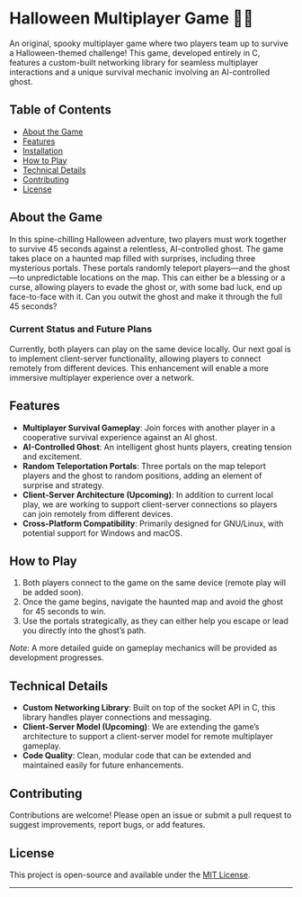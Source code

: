 # Halloween Multiplayer Game 🎃👻

An original, spooky multiplayer game where two players team up to survive a Halloween-themed challenge! This game, developed entirely in C, features a custom-built networking library for seamless multiplayer interactions and a unique survival mechanic involving an AI-controlled ghost.

## Table of Contents
- [About the Game](#about-the-game)
- [Features](#features)
- [Installation](#installation)
- [How to Play](#how-to-play)
- [Technical Details](#technical-details)
- [Contributing](#contributing)
- [License](#license)

## About the Game
In this spine-chilling Halloween adventure, two players must work together to survive 45 seconds against a relentless, AI-controlled ghost. The game takes place on a haunted map filled with surprises, including three mysterious portals. These portals randomly teleport players—and the ghost—to unpredictable locations on the map. This can either be a blessing or a curse, allowing players to evade the ghost or, with some bad luck, end up face-to-face with it. Can you outwit the ghost and make it through the full 45 seconds?

### Current Status and Future Plans
Currently, both players can play on the same device locally. Our next goal is to implement client-server functionality, allowing players to connect remotely from different devices. This enhancement will enable a more immersive multiplayer experience over a network.

## Features
- **Multiplayer Survival Gameplay**: Join forces with another player in a cooperative survival experience against an AI ghost.
- **AI-Controlled Ghost**: An intelligent ghost hunts players, creating tension and excitement.
- **Random Teleportation Portals**: Three portals on the map teleport players and the ghost to random positions, adding an element of surprise and strategy.
- **Client-Server Architecture (Upcoming)**: In addition to current local play, we are working to support client-server connections so players can join remotely from different devices.
- **Cross-Platform Compatibility**: Primarily designed for GNU/Linux, with potential support for Windows and macOS.

## How to Play
1. Both players connect to the game on the same device (remote play will be added soon).
2. Once the game begins, navigate the haunted map and avoid the ghost for 45 seconds to win.
3. Use the portals strategically, as they can either help you escape or lead you directly into the ghost’s path.

*Note*: A more detailed guide on gameplay mechanics will be provided as development progresses.

## Technical Details
- **Custom Networking Library**: Built on top of the socket API in C, this library handles player connections and messaging.
- **Client-Server Model (Upcoming)**: We are extending the game’s architecture to support a client-server model for remote multiplayer gameplay.
- **Code Quality**: Clean, modular code that can be extended and maintained easily for future enhancements.

## Contributing
Contributions are welcome! Please open an issue or submit a pull request to suggest improvements, report bugs, or add features.

## License
This project is open-source and available under the [MIT License](LICENSE).

---

